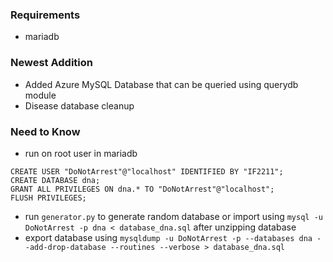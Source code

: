 ### Requirements
- mariadb

### Newest Addition
- Added Azure MySQL Database that can be queried using querydb module
- Disease database cleanup

### Need to Know
- run on root user in mariadb
```
CREATE USER "DoNotArrest"@"localhost" IDENTIFIED BY "IF2211";
CREATE DATABASE dna;
GRANT ALL PRIVILEGES ON dna.* TO "DoNotArrest"@"localhost";
FLUSH PRIVILEGES;
```
- run `generator.py` to generate random database or import using `mysql -u DoNotArrest -p dna < database_dna.sql` after unzipping database
- export database using `mysqldump -u DoNotArrest -p --databases dna --add-drop-database --routines --verbose > database_dna.sql`